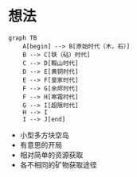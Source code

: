 # 想法

```mermaid
graph TB
    A[begin] --> B[原始时代（木，石）]
    B --> C[铁（砧）时代]
    C --> D[鞍山时代]
    D --> E[黄铜时代]
    E --> F[皇家时代]
    F --> G[余烬时代]
    F --> H[寒霜时代]
    G --> I[超限时代]
    H --> I
    I --> J[end]
```

- 小型多方块空岛
- 有意思的开局
- 相对简单的资源获取
- 各不相同的矿物获取途径